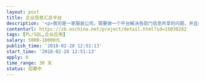 ```yaml
---                
layout: post       
title: 企业信息汇总平台           
description: '<p>我司是一家服装公司，需要做一个平台解决各部门信息共享的问题，并且能够调出我们需要的数据。</p><p>要求：</p><p>1、因为项目有点复杂，需要来我司讨论需求，并要有后期的上门售后服务，我司在广州科学城</p><p>2、后期使用最好是能支持微信</p>'     
contenturl: https://zb.oschina.net/project/detail.html?id=15030282      
tags: [PL/SQL,企业应用]            
salary: 5000-10000元          
publish_time: '2018-02-28 12:51:13'         
start_time: '2018-02-28 12:51:13'           
apply: 0                   
time_range: 30 天              
status: 招募中                  
---                 
```

